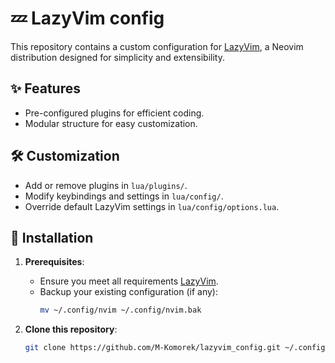 # 💤 LazyVim config
This repository contains a custom configuration for [LazyVim](https://github.com/LazyVim/LazyVim), a Neovim distribution designed for simplicity and extensibility.

## ✨ Features
- Pre-configured plugins for efficient coding.
- Modular structure for easy customization.

## 🛠️ Customization
- Add or remove plugins in `lua/plugins/`.
- Modify keybindings and settings in `lua/config/`.
- Override default LazyVim settings in `lua/config/options.lua`.

## 🚀 Installation

1. **Prerequisites**:
   - Ensure you meet all requirements [LazyVim]([https://neovim.io/](http://www.lazyvim.org/)).
   - Backup your existing configuration (if any):
     ```bash
     mv ~/.config/nvim ~/.config/nvim.bak
     ```

2. **Clone this repository**:
   ```bash
   git clone https://github.com/M-Komorek/lazyvim_config.git ~/.config/nvim
